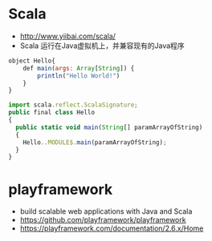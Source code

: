 # Scala

- <http://www.yiibai.com/scala/>
- Scala 运行在Java虚拟机上，并兼容现有的Java程序

```javascript
object Hello{
    def main(args: Array[String]) {
        println("Hello World!")
    }
}

import scala.reflect.ScalaSignature;
public final class Hello
{
  public static void main(String[] paramArrayOfString)
  {
    Hello..MODULE$.main(paramArrayOfString);
  }
}
```

# playframework

- build scalable web applications with Java and Scala
- <https://github.com/playframework/playframework>
- <https://playframework.com/documentation/2.6.x/Home>
